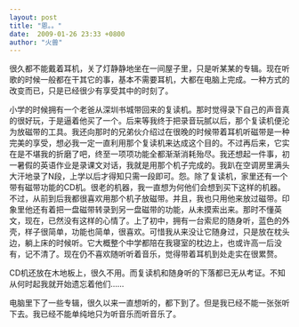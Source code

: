 ```yaml
---
layout: post
title: "恩。。"
date:  2009-01-26 23:33 +0800
author: "火兽"
---
```


很久都不能戴着耳机，关了灯静静地坐在一间屋子里，只是听某某的专辑。现在听歌的时候一般都在干其它的事，基本不需要耳机，大都在电脑上完成。一种方式的改变而已，只是已经很少有享受其中的时刻了。

小学的时候拥有一个老爸从深圳书城带回来的复读机。那时觉得录下自己的声音真的很好玩，于是逼着他买了一个。后来等我终于把录音玩腻以后，那个复读机便沦为放磁带的工具。我还向那时的兄弟伙介绍过在很晚的时候带着耳机听磁带是一种完美的享受，想必我一定一直利用那个复读机来达成这个目的。不过再后来，它实在是不堪我的折磨了吧，终至一项项功能全都渐渐消耗殆尽。我还想起一件事，初一暑假的英语作业是录课文对话，我就是用那个机子完成的。我趴在空调房里满头大汗地录了N段，上学以后才得知只需一段即可。怨。除了复读机，家里还有一个带有磁带功能的CD机。很老的机器，我一直想为何他们会想到买下这样的机器。不过，从前到后我都很喜欢用那个机子放磁带。并且，我也只用他来放过磁带。印象里他还有着把一盘磁带转录到另一盘磁带的功能，从未摸索出来。那时不懂英文，现在，已然没有这样的心情了。上了初中，拥有一台索尼的随身听，蓝色的外壳，样子很简单，功能也简单，很喜欢。可惜我从来没让它随身过，只是放在枕头边，躺上床的时候听。它大概整个中学都陪在我寝室的枕边上，也或许高一后没有，记不清了。现在仍不喜欢随听听着音乐，觉得带着耳机到处走实在很累赘。

CD机还放在木地板上，很久不用。而复读机和随身听的下落都已无从考证。不知从何时起我就开始遗忘着他们……

电脑里下了一些专辑，很久以来一直想听的，都下到了。但是我已经不能一张张听下去。我已经不能单纯地只为听音乐而听音乐了。
